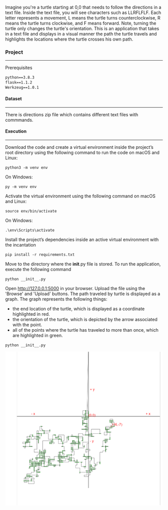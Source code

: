 Imagine you're a turtle starting at 0,0 that needs to follow the directions in a text file. Inside the text file, you will see characters such as LLRFLFLF. Each letter represents a movement, L means the turtle turns counterclockwise, R means the turtle turns clockwise, and F means forward. Note, turning the turtle only changes the turtle's orientation. This is an application that takes in a text file and displays in a visual manner the path the turtle travels and highlights the locations where the turtle crosses his own path.  

### Project
_______________________________________________________________________________________________
Prerequisites
```
python==3.8.3
flask==1.1.2
Werkzeug==1.0.1
```

#### Dataset
____________________________________________________________________________________________________
There is directions zip file which contains different text files with commmands. 

#### Execution
____________________________________________________________________________________________________
Download the code and create a virtual environment inside the project’s root directory using the following command to run the code
on macOS and Linux:
```
python3 -m venv env
```
On Windows:
```
py -m venv env
```
Activate the virtual environment using the following command
on macOS and Linux:
```
source env/bin/activate
```
On Windows:
```
.\env\Scripts\activate
```
Install the project’s dependencies inside an active virtual environment with the incantation 
```
pip install -r requirements.txt
```
Move to the directory where the __init__.py file is stored. To run the application, execute the following command 
```
python __init__.py
```
Open http://127.0.0.1:5000 in your browser. Upload the file using the 'Browse' and 'Upload' buttons. The path traveled by turtle is displayed as a graph.
The graph represents the following things:
* the end location of the turtle, which is displayed as a coordinate highlighted in red.
* the orientation of the turtle, which is depicted by the arrow associated with the point. 
* all of the points where the turtle has traveled to more than once, which are highlighted in green.
```
python __init__.py
```
![path traveled based on instructions](https://github.com/pkaplish20/AltaML_Coding_Exercise/blob/master/Assets/Path.png)
